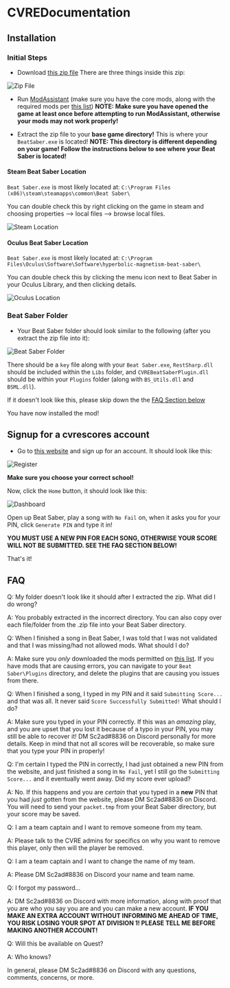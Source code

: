 # CVREDocumentation

## Installation

### Initial Steps

- Download [this zip file](https://github.com/cvrebeatsaber/Documentation/releases/download/v1.6.0/CVREPlugin.zip)
There are three things inside this zip:

![Zip File](/uploads/00_zip_contents.png "Zip Contents")

- Run [ModAssistant](https://github.com/Assistant/ModAssistant) (make sure you have the core mods, along with the required mods per [this list](https://tinyurl.com/cvremods))
**NOTE: Make sure you have opened the game at least once before attempting to run ModAssistant, otherwise your mods may not work properly!**

- Extract the zip file to your **base game directory!** This is where your `BeatSaber.exe` is located!
**NOTE: This directory is different depending on your game! Follow the instructions below to see where your Beat Saber is located!**

#### Steam Beat Saber Location

`Beat Saber.exe` is most likely located at: `C:\Program Files (x86)\steam\steamapps\common\Beat Saber\`

You can double check this by right clicking on the game in steam and choosing properties --> local files --> browse local files.

![Steam Location](/uploads/01_steam_location.png "Steam Location")

#### Oculus Beat Saber Location

`Beat Saber.exe` is most likely located at: `C:\Program Files\Oculus\Software\Software\hyperbolic-magnetism-beat-saber\`

You can double check this by clicking the menu icon next to Beat Saber in your Oculus Library, and then clicking details.

![Oculus Location](/uploads/02_oculus_location.png "Oculus Location")

### Beat Saber Folder

- Your Beat Saber folder should look similar to the following (after you extract the zip file into it):

![Beat Saber Folder](/uploads/03_beatsaber_folder.png "Beat Saber Folder")

There should be a `key` file along with your `Beat Saber.exe`, `RestSharp.dll` should be included within the `Libs` folder, and `CVREBeatSaberPlugin.dll` should be within your `Plugins` folder (along with `BS_Utils.dll` and `BSML.dll`).

If it doesn't look like this, please skip down the the [FAQ Section below](https://github.com/cvrebeatsaber/Documentation#faq)

You have now installed the mod!

## Signup for a cvrescores account

- Go to [this website](https://cvrescores.herokuapp.com/register) and sign up for an account. It should look like this:

![Register](/uploads/04_cvrescores_register.png "Register for an account")

**Make sure you choose your correct school!**

Now, click the `Home` button, it should look like this:

![Dashboard](/uploads/05_cvrescores_dashboard.png "Dashboard")

Open up Beat Saber, play a song with `No Fail` on, when it asks you for your PIN, click `Generate PIN` and type it in!

**YOU MUST USE A NEW PIN FOR EACH SONG, OTHERWISE YOUR SCORE WILL NOT BE SUBMITTED. SEE THE FAQ SECTION BELOW!**

That's it!

## FAQ

Q: My folder doesn't look like it should after I extracted the zip. What did I do wrong?

A: You probably extracted in the incorrect directory. You can also copy over each file/folder from the .zip file into your Beat Saber directory.

Q: When I finished a song in Beat Saber, I was told that I was not validated and that I was missing/had not allowed mods. What should I do?

A: Make sure you _only_ downloaded the mods permitted on [this list](https://tinyurl.com/cvremods). If you have mods that are causing errors, you can navigate to your `Beat Saber\Plugins` directory, and delete the plugins that are causing you issues from there.

Q: When I finished a song, I typed in my PIN and it said `Submitting Score...` and that was all. It never said `Score Successfully Submitted!` What should I do?

A: Make sure you typed in your PIN correctly. If this was an _amazing_ play, and you are upset that you lost it because of a typo in your PIN, you may still be able to recover it! DM Sc2ad#8836 on Discord personally for more details. Keep in mind that not all scores will be recoverable, so make sure that you type your PIN in properly!

Q: I'm certain I typed the PIN in correctly, I had just obtained a new PIN from the website, and just finished a song in `No Fail`, yet I still go the `Submitting Score...` and it eventually went away. Did my score ever upload?

A: No. If this happens and you are _certain_ that you typed in a **new** PIN that you had _just_ gotten from the website, please DM Sc2ad#8836 on Discord. You will need to send your `packet.tmp` from your Beat Saber directory, but your score may be saved.

Q: I am a team captain and I want to remove someone from my team.

A: Please talk to the CVRE admins for specifics on why you want to remove this player, only then will the player be removed.

Q: I am a team captain and I want to change the name of my team.

A: Please DM Sc2ad#8836 on Discord your name and team name.

Q: I forgot my password...

A: DM Sc2ad#8836 on Discord with more information, along with proof that you are who you say you are and you can make a new account. **IF YOU MAKE AN EXTRA ACCOUNT WITHOUT INFORMING ME AHEAD OF TIME, YOU RISK LOSING YOUR SPOT AT DIVISION 1! PLEASE TELL ME BEFORE MAKING ANOTHER ACCOUNT!**

Q: Will this be available on Quest?

A: Who knows?

In general, please DM Sc2ad#8836 on Discord with any questions, comments, concerns, or more.

